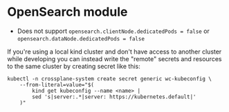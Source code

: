 # OpenSearch module

- Does not support `opensearch.clientNode.dedicatedPods = false` or `opensearch.dataNode.dedicatedPods = false`

If you're using a local kind cluster and don't have access to another cluster while developing you can instead write the "remote" secrets and resources to the same cluster by creating secret like this:

```shell
kubectl -n crossplane-system create secret generic wc-kubeconfig \
    --from-literal=value="$(
        kind get kubeconfig --name <name> |
        sed 's|server:.*|server: https://kubernetes.default|'
    )"
```
